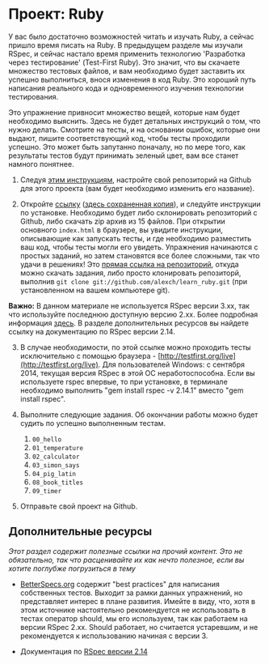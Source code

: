 # Проект: Ruby
<!-- *...* -->

У вас было достаточно возможностей читать и изучать Ruby, а сейчас пришло время писать на Ruby. В предыдущем разделе мы изучали RSpec, и сейчас настало время применить технологию 'Разработка через тестирование' (Test-First Ruby). Это значит, что вы скачаете множество тестовых файлов, и вам  необходимо будет заставить их успешно выполниться, внося изменения в код Ruby. Это хороший путь написания реального кода и одновременного изучения технологии тестирования.

Это упражнение привносит множество вещей, которые нам будет необходимо выяснить. Здесь не будет детальных инструкций о том, что нужно делать. Смотрите на тесты, и на основании ошибок, которые они выдают, пишите соответствующий код, чтобы тесты проходили успешно. Это может быть запутанно поначалу, но по мере того, как результаты тестов будут принимать зеленый цвет, вам все станет намного понятнее.

1. Следуя [этим инструкциям](/basics-of-web-development/project-html-css), настройте свой репозиторий на Github для этого проекта (вам будет необходимо изменить его название).

2. Откройте [ссылку](http://testfirst.org/learn_ruby) ([здесь сохраненная копия](https://web.archive.org/web/20140328135623/http://testfirst.org/learn_ruby)), и следуйте инструкции по установке. Необходимо будет либо склонировать репозиторий с Github, либо скачать zip архив из 15 файлов. При открытии основного `index.html` в браузере, вы увидите инструкции, описывающие как запускать тесты, и где необходимо разместить ваш код, чтобы тесты могли его увидеть. Упражнения начинаются с простых заданий, но затем становятся все более сложными, так что удачи в решениях! Это [прямая ссылка на репозиторий](https://github.com/alexch/learn_ruby), откуда можно скачать задания, либо просто клонировать репозиторй, выполнив `git clone git://github.com/alexch/learn_ruby.git` (при установленном на вашем компьютере git).

**Важно:** В данном материале не используется RSpec версии 3.xx, так что используйте последнюю доступную версию 2.xx. Более подробная информация [здесь](https://github.com/TheOdinProject/curriculum/issues/860). В разделе дополнительных ресурсов вы найдете ссылку на документацию по RSpec версии 2.14.

3. В случае необходимости, по этой ссылке можно проходить тесты исключительно с помощью браузера -  [http://testfirst.org/live](http://testfirst.org/live). Для пользователей Windows: с сентября 2014, текущая версия RSpec в этой ОС неработоспособна. Если вы используете rspec впервые, то при установке, в терминале необходимо выполнить "gem install rspec -v 2.14.1" вместо "gem install rspec".

4. Выполните следующие задания. Об окончании работы можно будет судить по успешно выполненным тестам.
    1. `00_hello`
    2. `01_temperature`
    3. `02_calculator`
    4. `03_simon_says`
    5. `04_pig_latin`
    6. `08_book_titles`
    7. `09_timer`

5. Отправьте свой проект на Github.

## Дополнительные ресурсы

*Этот раздел содержит полезные ссылки на прочий контент. Это не обязательно, так что расценивайте их как нечто полезное, если вы хотите поглубже погрузиться в тему*


* [BetterSpecs.org](http://betterspecs.org/ru/) содержит "best practices" для написания собственных тестов. Выходит за рамки данных упражнений, но представляет интерес в плане развития. Имейте в виду, что, хотя в этом источнике настоятельно рекомендуется не использовать в тестах оператор should, мы его используем, так как работаем на версии RSpec 2.xx. Should работает, но считается устаревшим, и не рекомендуется к использованию начиная с версии 3.

* Документация по [RSpec версии 2.14](http://www.relishapp.com/rspec/rspec-core/v/2-14/docs)
